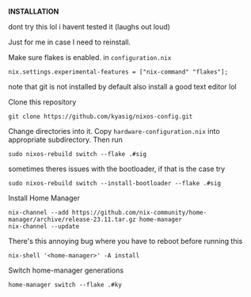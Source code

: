 **INSTALLATION**

dont try this lol i havent tested it (laughs out loud)

Just for me in case I need to reinstall.


Make sure flakes is enabled.
in ``configuration.nix``
```
nix.settings.experimental-features = ["nix-command" "flakes"];
```
note that git is not installed by default
also install a good text editor lol

Clone this repository
```
git clone https://github.com/kyasig/nixos-config.git
```

Change directories into it. Copy ``hardware-configuration.nix`` into appropriate subdirectory. Then run
```
sudo nixos-rebuild switch --flake .#sig
```
sometimes theres issues with the bootloader, if that is the case try
```
sudo nixos-rebuild switch --install-bootloader --flake .#sig
```

Install Home Manager
```
nix-channel --add https://github.com/nix-community/home-manager/archive/release-23.11.tar.gz home-manager
nix-channel --update
```

There's this annoying bug where you have to reboot before running this
```
nix-shell '<home-manager>' -A install
```
Switch home-manager generations
```
home-manager switch --flake .#ky
```

